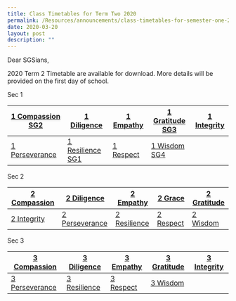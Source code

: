 ```yaml
---
title: Class Timetables for Term Two 2020
permalink: /Resources/announcements/class-timetables-for-semester-one-2020/
date: 2020-03-20
layout: post
description: ""
---
```

Dear SGSians,

2020 Term 2 Timetable are available for download. More details will be provided on the first day of school.

Sec 1

<table>
<thead>
  <tr>
    <th><a href="/files/Announcement/Timetable%20Term2%202020/Sec1/1-Compassion-SG2.pdf" target = "_blank">1 Compassion SG2</a></th>
    <th><a href="/files/Announcement/Timetable%20Term2%202020/Sec1/1-Diligence.pdf" target = "_blank">1 Diligence</a></th>
    <th><a href="/files/Announcement/Timetable%20Term2%202020/Sec1/1-Empathy.pdf" target = "_blank">1 Empathy</a></th>
    <th><a href="/files/Announcement/Timetable%20Term2%202020/Sec1/1-Gratitude-SG3.pdf" target = "_blank">1 Gratitude SG3</a></th>
    <th><a href="/files/Announcement/Timetable%20Term2%202020/Sec1/1-Integrity.pdf" target = "_blank">1 Integrity</a></th>
  </tr>
</thead>
<tbody>
  <tr>
    <td><a href="/files/Announcement/Timetable%20Term2%202020/Sec1/1-Perseverance.pdf" target = "_blank">1 Perseverance</a></td>
    <td><a href="/files/Announcement/Timetable%20Term2%202020/Sec1/1-Resilience-SG1.pdf" target = "_blank">1 Resilience SG1</a></td>
    <td><a href="/files/Announcement/Timetable%20Term2%202020/Sec1/1-Respect.pdf" target = "_blank">1 Respect</a></td>
    <td><a href="/files/Announcement/Timetable%20Term2%202020/Sec1/1-Wisdom-SG4.pdf" target = "_blank">1 Wisdom SG4</a></td>
    <td></td>
  </tr>
</tbody>
</table>

Sec 2

<table>
<thead>
  <tr>
    <th><a href="/files/Announcement/Timetable%20Term2%202020/Sec2/2-Compassion.pdf" target = "_blank">2 Compassion</a></th>
    <th><a href="/files/Announcement/Timetable%20Term2%202020/Sec2/2-Diligence.pdf" target = "_blank">2 Diligence</a></th>
    <th><a href="/files/Announcement/Timetable%20Term2%202020/Sec2/2-Empathy.pdf" target = "_blank">2 Empathy</a></th>
    <th><a href="/files/Announcement/Timetable%20Term2%202020/Sec2/2-Grace.pdf" target = "_blank">2 Grace</a></th>
    <th><a href="/files/Announcement/Timetable%20Term2%202020/Sec2/2-Gratitude.pdf" target = "_blank">2 Gratitude</a></th>
  </tr>
</thead>
<tbody>
  <tr>
    <td><a href="/files/Announcement/Timetable%20Term2%202020/Sec2/2-Integrity.pdf" target = "_blank">2 Integrity</a></td>
    <td><a href="/files/Announcement/Timetable%20Term2%202020/Sec2/2-Perseverance.pdf" target = "_blank">2 Perseverance</a></td>
    <td><a href="/files/Announcement/Timetable%20Term2%202020/Sec2/2-Resilience.pdf" target = "_blank">2 Resilience</a></td>
    <td><a href="/files/Announcement/Timetable%20Term2%202020/Sec2/2-Respect.pdf" target = "_blank">2 Respect</a></td>
    <td><a href="/files/Announcement/Timetable%20Term2%202020/Sec2/2-Wisdom.pdf" target = "_blank">2 Wisdom</a></td>
  </tr>
</tbody>
</table>

Sec 3

<table>
<thead>
  <tr>
    <th><a href="/files/Announcement/Timetable%20Term2%202020/Sec3/3-Compassion.pdf" target = "_blank">3 Compassion</a></th>
    <th><a href="/files/Announcement/Timetable%20Term2%202020/Sec3/3-Diligence.pdf" target = "_blank">3 Diligence</a></th>
    <th><a href="/files/Announcement/Timetable%20Term2%202020/Sec3/3-Empathy.pdf" target = "_blank">3 Empathy</a></th>
    <th><a href="/files/Announcement/Timetable%20Term2%202020/Sec3/3-Gratitude.pdf" target = "_blank">3 Gratitude</a></th>
    <th><a href="https://www.sgs.edu.sg/wp-content/uploads/2020/03/3-Integrity.pdf" target = "_blank">3 Integrity</a></th>
  </tr>
</thead>
<tbody>
  <tr>
    <td><a href="https://www.sgs.edu.sg/wp-content/uploads/2020/03/3-Perseverance.pdf" target = "_blank">3 Perseverance</a></td>
    <td><a href="https://www.sgs.edu.sg/wp-content/uploads/2020/03/3-Resilience.pdf" target = "_blank" >3 Resilience</a></td>
    <td><a href="https://www.sgs.edu.sg/wp-content/uploads/2020/03/3-Respect.pdf" target = "_blank">3 Respect</a></td>
    <td><a href="https://www.sgs.edu.sg/wp-content/uploads/2020/03/3-Wisdom.pdf" target = "_blank">3 Wisdom</a></td>
    <td></td>
  </tr>
</tbody>
</table>